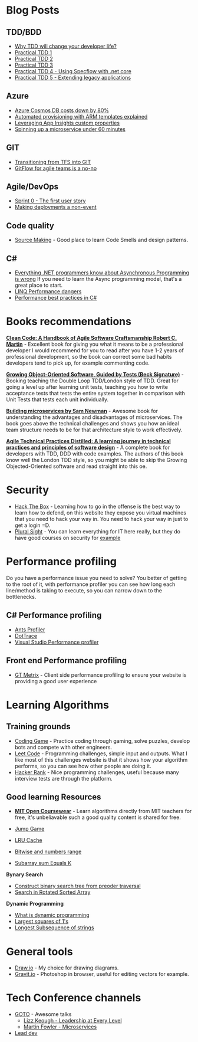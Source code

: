 # Blog Posts
## TDD/BDD
- [Why TDD will change your developer life?](https://medium.com/@raphaelyoshiga/why-tdd-will-change-your-developer-life-b0bf234e15ac)
- [Practical TDD 1](https://medium.com/@raphaelyoshiga/practical-tdd-first-lesson-1c689fffe4ec)
- [Practical TDD 2](https://medium.com/@raphaelyoshiga/practical-tdd-lesson-2-d9d48283b0c4)
- [Practical TDD 3](https://medium.com/@raphaelyoshiga/practical-tdd-3-9a76b3e045d8)
- [Practical TDD 4 - Using Specflow with .net core](https://itnext.io/acceptance-test-driven-development-in-net-core-with-specflow-dcb17fb7a893)
- [Practical TDD 5 - Extending legacy applications](https://itnext.io/tdd-lesson-5-extending-legacy-code-b0c507ee989e)

## Azure
- [Azure Cosmos DB costs down by 80%](https://itnext.io/azure-cosmos-db-costs-down-by-up-to-80-da9e0028049)
- [Automated provisioning with ARM templates explained](https://medium.com/@raphaelyoshiga/automated-provisioning-with-azure-resource-manager-and-vsts-explained-8bfa869f7637)
- [Leveraging App Insights custom properties](https://medium.com/@raphaelyoshiga/leveraging-app-insights-custom-properties-7e028b4ee1a9)
- [Spinning up a microservice under 60 minutes](https://medium.com/ryoshiga/spinning-up-a-microservice-under-60-minutes-with-net-core-vsts-and-azure-app-services-c60b6fa7d4bd)

## GIT
- [Transitioning from TFS into GIT](https://medium.com/@raphaelyoshiga/if-you-are-not-using-git-you-are-missing-out-f6b6e2f93b6e)
- [GitFlow for agile teams is a no-no](https://medium.com/@raphaelyoshiga/git-flow-for-agile-teams-is-a-no-no-d2752b7c46b)

## Agile/DevOps
- [Sprint 0 - The first user story](https://medium.com/@raphaelyoshiga/if-you-are-not-using-git-you-are-missing-out-f6b6e2f93b6e)
- [Making deployments a non-event](https://medium.com/@raphaelyoshiga/deployments-shouldnt-be-a-gamble-nor-painful-5760fc899e8f)

## Code quality
- [Source Making](https://sourcemaking.com/) - Good place to learn Code Smells and design patterns.

## C#
- [Everything .NET programmers know about Asynchronous Programming is wrong](https://hanselminutes.com/327/everything-net-programmers-know-about-asynchronous-programming-is-wrong) If you need to learn the Async programming model, that's a great place to start.
- [LINQ Performance dangers](https://medium.com/@raphaelyoshiga/linq-performance-dangers-6e9757607884)
- [Performance best practices in C#](https://medium.com/@kevingosse/performance-best-practices-in-c-b85a47bdd93a)

# Books recommendations 
[**Clean Code: A Handbook of Agile Software Craftsmanship Robert C. Martin**](https://amzn.to/2UqxavM) - Excellent book for giving you what it means to be a professional developer
I would recommend for you to read after you have 1-2 years of professional development, so the book can correct some bad habits developers tend to pick up, for example commenting code.

[**Growing Object-Oriented Software, Guided by Tests (Beck Signature)**](https://amzn.to/3cMt1Zl) - Booking teaching the Double Loop TDD/London style of TDD. 
Great for going a level up after learning unit tests, teaching you how to write acceptance tests that tests the entire system together in comparison with Unit Tests that tests each unit individually.

[**Building microservices by Sam Newman**](https://amzn.to/3f7aYid) - Awesome book for understanding the advantages and disadvantages of microservices.
The book goes above the technical challenges and shows you how an ideal team structure needs to be for that architecture style to work effectively.

[**Agile Technical Practices Distilled: A learning journey in technical practices and principles of software design**](https://amzn.to/3hcVVFm) - A complete book for developers with TDD, DDD with code examples.
The authors of this book know well the London TDD style, so you might be able to skip the Growing Objected-Oriented software and read straight into this oe.

# Security

- [Hack The Box](https://www.hackthebox.eu/) - Learning how to go in the offense is the best way to learn how to defend, on this website they expose you virtual machines that you need to hack your way in. You need to hack your way in just to get a login =D. 
- [Plural Sight](https://www.pluralsight.com/) - You can learn everything for IT here really, but they do have good courses on security for [example](https://www.pluralsight.com/courses/hack-yourself-first)

# Performance profiling

Do you have a performance issue you need to solve? You better of getting to the root of it, with performance profiler you can see how long each line/method is taking to execute, so you can narrow down to the bottlenecks.

## C# Performance profiling

- [Ants Profiler](https://www.red-gate.com/products/dotnet-development/ants-performance-profiler/)
- [DotTrace](https://www.jetbrains.com/profiler/)
- [Visual Studio Performance profiler](https://docs.microsoft.com/en-us/visualstudio/profiling/?view=vs-2019)

## Front end Performance profiling
- [GT Metrix](https://gtmetrix.com/) - Client side performance profiling to ensure your website is providing a good user experience

# Learning Algorithms

## Training grounds

- [Coding Game]([https://www.codingame.com/](https://www.codingame.com/)) - Practice coding through gaming, solve puzzles, develop bots and compete with other engineers.
- [Leet Code]([https://leetcode.com/) - Programming challenges, simple input and outputs. What I like most of this challenges website is that it shows how your algorithm performs, so you can see how other people are doing it.
- [Hacker Rank](https://www.hackerrank.com/) - Nice programming challenges, useful because many interview tests are through the platform.

## Good learning Resources

-  [**MIT Open Coursewear**](https://www.youtube.com/playlist?list=PLUl4u3cNGP61Oq3tWYp6V_F-5jb5L2iHb) - Learn algorithms directly from MIT teachers for free, it's unbeliavable such a good quality content is shared for free.

-  [Jump Game](https://www.youtube.com/watch?v=Zb4eRjuPHbM)
-  [LRU Cache](https://www.youtube.com/watch?v=NDpwj0VWz1U)
-  [Bitwise and numbers range](https://www.youtube.com/watch?v=-qrpJykY2gE)
-  [Subarray sum Equals K](https://www.youtube.com/watch?v=AmlVSNBHzJg&t=459s)

**Bynary Search**
-  [Construct binary search tree from preoder traversal ](https://www.youtube.com/watch?v=9sw8RRsBw6s)
-  [Search in Rotated Sorted Array](https://www.youtube.com/watch?v=r6BDI1vAUT4)

**Dynamic Programming**

-  [What is dynamic programming](https://www.youtube.com/watch?v=vYquumk4nWw)
-  [Largest squares of 1's](https://www.youtube.com/watch?v=FO7VXDfS8Gk)
-  [Longest Subsequence of strings](https://www.youtube.com/watch?v=ASoaQq66foQ)

# General tools
- [Draw.io](https://draw.io) - My choice for drawing diagrams.
- [Gravit.io](https://www.designer.io/en/) - Photoshop in browser, useful for editing vectors for example.
# Tech Conference channels
-  [GOTO](https://www.youtube.com/user/GotoConferences) - Awesome talks
	 - [Lizz Keough - Leadership at Every Level](https://www.youtube.com/watch?v=g5daBsy3ZEA)
	 - [Martin Fowler - Microservices](https://www.youtube.com/watch?v=wgdBVIX9ifA&t=5s)
-  [Lead dev](https://www.youtube.com/channel/UCmM3eCpmWKLJj2PDW_jdGkg)